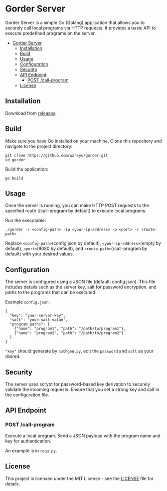 # Gorder Server

Gorder Server is a simple Go (Golang) application that allows you to securely call local programs via HTTP requests. It provides a basic API to execute predefined programs on the server.
- [Gorder Server](#gorder-server)
  - [Installation](#installation)
  - [Build](#build)
  - [Usage](#usage)
  - [Configuration](#configuration)
  - [Security](#security)
  - [API Endpoint](#api-endpoint)
    - [POST /call-program](#post-call-program)
  - [License](#license)

<!-- Table of Contents

    Installation
    Usage
    Configuration
    Security
    API Endpoint
    Examples
    License -->
## Installation
Download from [releases](https://github.com/wansyu/gorder/releases/latest).
## Build

Make sure you have Go installed on your machine. Clone this repository and navigate to the project directory:

<!-- bash -->
```
git clone https://github.com/wansyu/gorder.git
cd gorder
```


Build the application:

<!-- bash -->
```
go build
```



## Usage

Once the server is running, you can make HTTP POST requests to the specified route (/call-program by default) to execute local programs.

Run the executable:

<!-- bash -->
```
./gorder -c <config-path> -ip <your-ip-address> -p <port> -r <route-path>
```


Replace `<config-path>`(config.json by default), `<your-ip-address>`(empty by default), `<port>`(8080 by default), and `<route-path>`(/call-program by default) with your desired values.

## Configuration

The server is configured using a JSON file (default: config.json). This file includes details such as the server key, salt for password encryption, and paths to the programs that can be executed.

Example `config.json`:

<!-- json -->
```
{
  "key": "your-server-key",
  "salt": "your-salt-value",
  "program_paths": [
    {"name": "program1", "path": "/path/to/program1"},
    {"name": "program2", "path": "/path/to/program2"}
  ]
}
```
`"key"` should generate by `authgen.py`, edit the `password` and `salt` as your disired. 

## Security

The server uses scrypt for password-based key derivation to securely validate the incoming requests. Ensure that you set a strong key and salt in the configuration file.
## API Endpoint

###    POST /call-program

Execute a local program. Send a JSON payload with the program name and key for authentication.
    
An example is in `requ.py`.



## License

This project is licensed under the MIT License - see the [LICENSE](https://github.com/wansyu/gorder/blob/main/LICENSE.md) file for details.